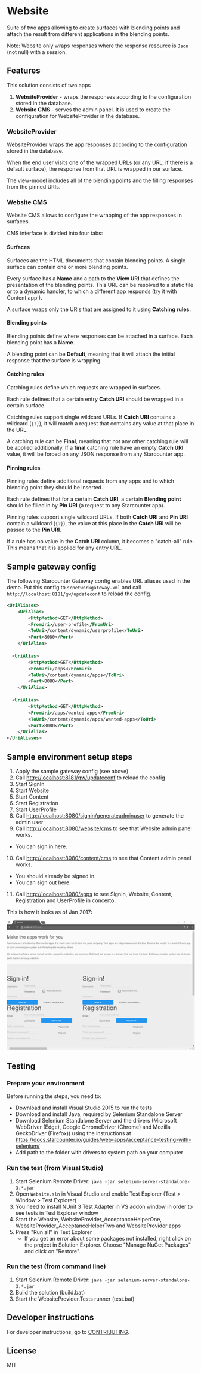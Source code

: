 # Website
Suite of two apps allowing to create surfaces with blending points and attach the result from different applications in the blending points.

Note: Website only wraps responses where the response resource is `Json` (not null) with a session.

## Features

This solution consists of two apps

1. **WebsiteProvider** - wraps the responses according to the configuration stored in the database.
2. **Website CMS** - serves the admin panel. It is used to create the configuration for WebsiteProvider in the database.

### WebsiteProvider

WebsiteProvider wraps the app responses according to the configuration stored in the database.

When the end user visits one of the wrapped URLs (or any URL, if there is a default surface), the response from that URL is wrapped in our surface.

The view-model includes all of the blending points and the filling responses from the pinned URIs.

### Website CMS

Website CMS allows to configure the wrapping of the app responses in surfaces.

CMS interface is divided into four tabs:

#### Surfaces

Surfaces are the HTML documents that contain blending points. A single surface can contain one or more blending points.

Every surface has a **Name** and a path to the **View URI** that defines the presentation of the blending points. This URL can be resolved to a static file or to a dynamic handler, to which a different app responds (try it with Content app!).

A surface wraps only the URIs that are assigned to it using **Catching rules**.

#### Blending points

Blending points define where responses can be attached in a surface. Each blending point has a **Name**.

A blending point can be **Default**, meaning that it will attach the initial response that the surface is wrapping.

#### Catching rules

Catching rules define which requests are wrapped in surfaces.

Each rule defines that a certain entry **Catch URI** should be wrapped in a certain surface.

Catching rules support single wildcard URLs. If **Catch URI** contains a wildcard (`{?}`), it will match a request that contains any value at that place in the URL.

A catching rule can be **Final**, meaning that not any other catching rule will be applied additionally. If a **final** catching rule have an empty **Catch URI** value, it will be forced on any JSON response from any Starcounter app.

#### Pinning rules

Pinning rules define additional requests from any apps and to which blending point they should be inserted.

Each rule defines that for a certain **Catch URI**, a certain **Blending point** should be filled in by **Pin URI** (a request to any Starcounter app).

Pinning rules support single wildcard URLs. If both **Catch URI** and **Pin URI** contain a wildcard (`{?}`), the value at this place in the **Catch URI** will be passed to the **Pin URI**.

If a rule has no value in the **Catch URI** column, it becomes a "catch-all" rule. This means that it is applied for any entry URL.

## Sample gateway config

The following Starcounter Gateway config enables URL aliases used in the demo. Put this config to `scnetworkgateway.xml` and call `http://localhost:8181/gw/updateconf` to reload the config.

```xml
<UriAliases>
	<UriAlias>
		<HttpMethod>GET</HttpMethod>
		<FromUri>/user-profile</FromUri>
		<ToUri>/content/dynamic/userprofile</ToUri>
		<Port>8080</Port>
	</UriAlias>

  <UriAlias>
		<HttpMethod>GET</HttpMethod>
		<FromUri>/apps</FromUri>
		<ToUri>/content/dynamic/apps</ToUri>
		<Port>8080</Port>
	</UriAlias>

  <UriAlias>
		<HttpMethod>GET</HttpMethod>
		<FromUri>/apps/wanted-apps</FromUri>
		<ToUri>/content/dynamic/apps/wanted-apps</ToUri>
		<Port>8080</Port>
	</UriAlias>
</UriAliases>
```

## Sample environment setup steps

1. Apply the sample gateway config (see above)
2. Call [http://localhost:8181/gw/updateconf](http://localhost:8181/gw/updateconf) to reload the config
3. Start SignIn
4. Start Website
5. Start Content
6. Start Registration
7. Start UserProfile
8. Call [http://localhost:8080/signin/generateadminuser](http://localhost:8080/signin/generateadminuser) to generate the admin user
9. Call [http://localhost:8080/website/cms](http://localhost:8080/website/cms) to see that Website admin panel works.
  - You can sign in here.
10. Call [http://localhost:8080/content/cms](http://localhost:8080/content/cms) to see that Content admin panel works.
  - You should already be signed in.
  - You can sign out here.
11. Call [http://localhost:8080/apps](http://localhost:8080/apps) to see SignIn, Website, Content, Registration and UserProfile in concerto.

This is how it looks as of Jan 2017:

![docs/signed-out.png](docs/signed-out.png)

## Testing

### Prepare your environment

Before running the steps, you need to:

- Download and install Visual Studio 2015 to run the tests
- Download and install Java, required by Selenium Standalone Server
- Download Selenium Standalone Server and the drivers (Microsoft WebDriver (Edge), Google ChromeDriver (Chrome) and Mozilla GeckoDriver (Firefox)) using the instructions at https://docs.starcounter.io/guides/web-apps/acceptance-testing-with-selenium/
- Add path to the folder with drivers to system path on your computer

### Run the test (from Visual Studio)

1. Start Selenium Remote Driver: `java -jar selenium-server-standalone-3.*.jar`
2. Open `Website.sln` in Visual Studio and enable Test Explorer (Test > Window > Test Explorer)
3. You need to install NUnit 3 Test Adapter in VS addon window in order to see tests in Test Explorer window
3. Start the Website, WebsiteProvider_AcceptanceHelperOne, WebsiteProvider_AcceptanceHelperTwo and WebsiteProvider apps
4. Press "Run all" in Test Explorer
   - If you get an error about some packages not installed, right click on the project in Solution Explorer. Choose "Manage NuGet Packages" and click on "Restore".

### Run the test (from command line)

1. Start Selenium Remote Driver: `java -jar selenium-server-standalone-3.*.jar`
2. Build the solution (build.bat)
3. Start the WebsiteProvider.Tests runner (test.bat)

## Developer instructions

For developer instructions, go to [CONTRIBUTING](CONTRIBUTING.md).

## License

MIT
